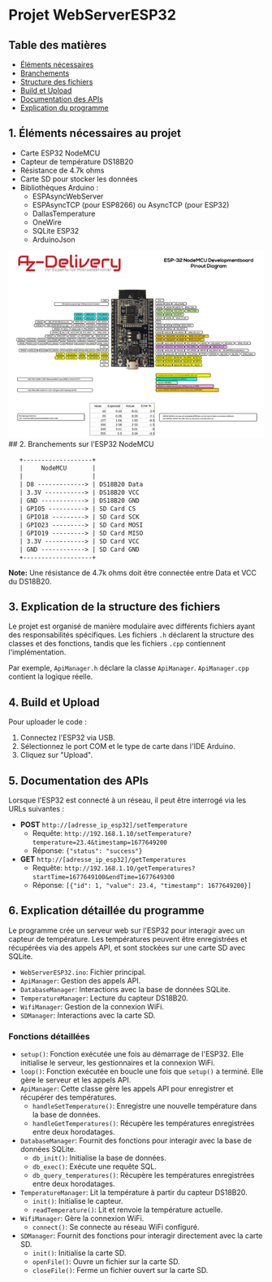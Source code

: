 
# Projet WebServerESP32

## Table des matières

- [Éléments nécessaires](#1-éléments-nécessaires-au-projet)
- [Branchements](#2-branchements-sur-lesp32-nodemcu)
- [Structure des fichiers](#3-explication-de-la-structure-des-fichiers)
- [Build et Upload](#4-build-et-upload)
- [Documentation des APIs](#5-documentation-des-apis)
- [Explication du programme](#6-explication-détaillée-du-programme)

## 1. Éléments nécessaires au projet

- Carte ESP32 NodeMCU
- Capteur de température DS18B20
- Résistance de 4.7k ohms
- Carte SD pour stocker les données
- Bibliothèques Arduino :
  - ESPAsyncWebServer
  - ESPAsyncTCP (pour ESP8266) ou AsyncTCP (pour ESP32)
  - DallasTemperature
  - OneWire
  - SQLite ESP32
  - ArduinoJson

![ESP32 NodeMCU Pinout](ESP32nodemcu-pinout.png)## 2. Branchements sur l'ESP32 NodeMCU

```
   +-------------------+
   |     NodeMCU       |
   |                   |
   | D8 -------------> | DS18B20 Data
   | 3.3V -----------> | DS18B20 VCC
   | GND ------------> | DS18B20 GND
   | GPIO5 ----------> | SD Card CS
   | GPIO18 ---------> | SD Card SCK
   | GPIO23 ---------> | SD Card MOSI
   | GPIO19 ---------> | SD Card MISO
   | 3.3V -----------> | SD Card VCC
   | GND ------------> | SD Card GND
   +-------------------+
```

**Note:** Une résistance de 4.7k ohms doit être connectée entre Data et VCC du DS18B20.

## 3. Explication de la structure des fichiers

Le projet est organisé de manière modulaire avec différents fichiers ayant des responsabilités spécifiques. Les fichiers `.h` déclarent la structure des classes et des fonctions, tandis que les fichiers `.cpp` contiennent l'implémentation.

Par exemple, `ApiManager.h` déclare la classe `ApiManager`. `ApiManager.cpp` contient la logique réelle.

## 4. Build et Upload

Pour uploader le code :
1. Connectez l'ESP32 via USB.
2. Sélectionnez le port COM et le type de carte dans l'IDE Arduino.
3. Cliquez sur "Upload".

## 5. Documentation des APIs

Lorsque l'ESP32 est connecté à un réseau, il peut être interrogé via les URLs suivantes :
- **POST** `http://[adresse_ip_esp32]/setTemperature`
  - Requête: `http://192.168.1.10/setTemperature?temperature=23.4&timestamp=1677649200`
  - Réponse: `{"status": "success"}`
- **GET** `http://[adresse_ip_esp32]/getTemperatures`
  - Requête: `http://192.168.1.10/getTemperatures?startTime=1677649100&endTime=1677649300`
  - Réponse: `[{"id": 1, "value": 23.4, "timestamp": 1677649200}]`

## 6. Explication détaillée du programme

Le programme crée un serveur web sur l'ESP32 pour interagir avec un capteur de température. Les températures peuvent être enregistrées et récupérées via des appels API, et sont stockées sur une carte SD avec SQLite.

- `WebServerESP32.ino`: Fichier principal.
- `ApiManager`: Gestion des appels API.
- `DatabaseManager`: Interactions avec la base de données SQLite.
- `TemperatureManager`: Lecture du capteur DS18B20.
- `WifiManager`: Gestion de la connexion WiFi.
- `SDManager`: Interactions avec la carte SD.

### Fonctions détaillées

- `setup()`: Fonction exécutée une fois au démarrage de l'ESP32. Elle initialise le serveur, les gestionnaires et la connexion WiFi.
- `loop()`: Fonction exécutée en boucle une fois que `setup()` a terminé. Elle gère le serveur et les appels API.
- `ApiManager`: Cette classe gère les appels API pour enregistrer et récupérer des températures.
  - `handleSetTemperature()`: Enregistre une nouvelle température dans la base de données.
  - `handleGetTemperatures()`: Récupère les températures enregistrées entre deux horodatages.
- `DatabaseManager`: Fournit des fonctions pour interagir avec la base de données SQLite.
  - `db_init()`: Initialise la base de données.
  - `db_exec()`: Exécute une requête SQL.
  - `db_query_temperatures()`: Récupère les températures enregistrées entre deux horodatages.
- `TemperatureManager`: Lit la température à partir du capteur DS18B20.
  - `init()`: Initialise le capteur.
  - `readTemperature()`: Lit et renvoie la température actuelle.
- `WifiManager`: Gère la connexion WiFi.
  - `connect()`: Se connecte au réseau WiFi configuré.
- `SDManager`: Fournit des fonctions pour interagir directement avec la carte SD.
  - `init()`: Initialise la carte SD.
  - `openFile()`: Ouvre un fichier sur la carte SD.
  - `closeFile()`: Ferme un fichier ouvert sur la carte SD.
